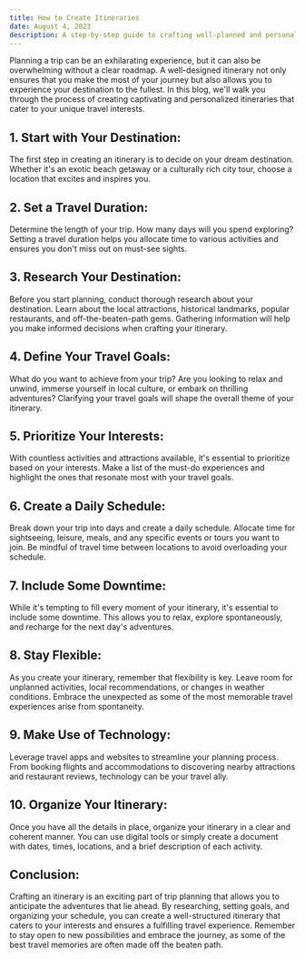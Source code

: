 ```yaml
---
title: How to Create Itineraries
date: August 4, 2023
description: A step-by-step guide to crafting well-planned and personalized travel itineraries for your dream trip.
---
```


Planning a trip can be an exhilarating experience, but it can also be overwhelming without a clear roadmap. A well-designed itinerary not only ensures that you make the most of your journey but also allows you to experience your destination to the fullest. In this blog, we'll walk you through the process of creating captivating and personalized itineraries that cater to your unique travel interests.

## **1. Start with Your Destination:**

The first step in creating an itinerary is to decide on your dream destination. Whether it's an exotic beach getaway or a culturally rich city tour, choose a location that excites and inspires you.

## **2. Set a Travel Duration:**

Determine the length of your trip. How many days will you spend exploring? Setting a travel duration helps you allocate time to various activities and ensures you don't miss out on must-see sights.

## **3. Research Your Destination:**

Before you start planning, conduct thorough research about your destination. Learn about the local attractions, historical landmarks, popular restaurants, and off-the-beaten-path gems. Gathering information will help you make informed decisions when crafting your itinerary.

## **4. Define Your Travel Goals:**

What do you want to achieve from your trip? Are you looking to relax and unwind, immerse yourself in local culture, or embark on thrilling adventures? Clarifying your travel goals will shape the overall theme of your itinerary.

## **5. Prioritize Your Interests:**

With countless activities and attractions available, it's essential to prioritize based on your interests. Make a list of the must-do experiences and highlight the ones that resonate most with your travel goals.

## **6. Create a Daily Schedule:**

Break down your trip into days and create a daily schedule. Allocate time for sightseeing, leisure, meals, and any specific events or tours you want to join. Be mindful of travel time between locations to avoid overloading your schedule.

## **7. Include Some Downtime:**

While it's tempting to fill every moment of your itinerary, it's essential to include some downtime. This allows you to relax, explore spontaneously, and recharge for the next day's adventures.

## **8. Stay Flexible:**

As you create your itinerary, remember that flexibility is key. Leave room for unplanned activities, local recommendations, or changes in weather conditions. Embrace the unexpected as some of the most memorable travel experiences arise from spontaneity.

## **9. Make Use of Technology:**

Leverage travel apps and websites to streamline your planning process. From booking flights and accommodations to discovering nearby attractions and restaurant reviews, technology can be your travel ally.

## **10. Organize Your Itinerary:**

Once you have all the details in place, organize your itinerary in a clear and coherent manner. You can use digital tools or simply create a document with dates, times, locations, and a brief description of each activity.

## **Conclusion:**

Crafting an itinerary is an exciting part of trip planning that allows you to anticipate the adventures that lie ahead. By researching, setting goals, and organizing your schedule, you can create a well-structured itinerary that caters to your interests and ensures a fulfilling travel experience. Remember to stay open to new possibilities and embrace the journey, as some of the best travel memories are often made off the beaten path.
